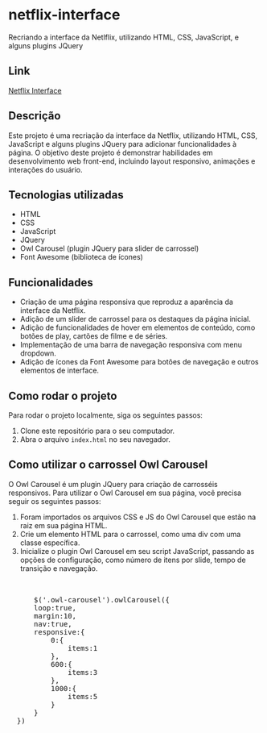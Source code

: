 # netflix-interface
Recriando a interface da Netlflix, utilizando HTML, CSS, JavaScript, e alguns plugins JQuery

## Link
<a href="https://natharaujos.github.io/netflix-interface/">Netflix Interface</a>
## Descrição
  <p>
    Este projeto é uma recriação da interface da Netflix, utilizando HTML, CSS,
    JavaScript e alguns plugins JQuery para adicionar funcionalidades à página.
    O objetivo deste projeto é demonstrar habilidades em desenvolvimento web
    front-end, incluindo layout responsivo, animações e interações do usuário.
  </p>
  <h2>Tecnologias utilizadas</h2>
  <ul>
    <li>HTML</li>
    <li>CSS</li>
    <li>JavaScript</li>
    <li>JQuery</li>
    <li>Owl Carousel (plugin JQuery para slider de carrossel)</li>
    <li>Font Awesome (biblioteca de ícones)</li>
  </ul>
  <h2>Funcionalidades</h2>
  <ul>
    <li>
      Criação de uma página responsiva que reproduz a aparência da interface da
      Netflix.
    </li>
    <li>
      Adição de um slider de carrossel para os destaques da página inicial.
    </li>
    <li>
      Adição de funcionalidades de hover em elementos de conteúdo, como botões
      de play, cartões de filme e de séries.
    </li>
    <li>
      Implementação de uma barra de navegação responsiva com menu dropdown.
    </li>
    <li>
      Adição de ícones da Font Awesome para botões de navegação e outros
      elementos de interface.
    </li>
  </ul>
  <h2>Como rodar o projeto</h2>
  <p>Para rodar o projeto localmente, siga os seguintes passos:</p>
  <ol>
    <li>Clone este repositório para o seu computador.</li>
    <li>Abra o arquivo <code>index.html</code> no seu navegador.</li>
  </ol>
  <h2>Como utilizar o carrossel Owl Carousel</h2>
  <p>
    O Owl Carousel é um plugin JQuery para criação de carrosséis responsivos.
    Para utilizar o Owl Carousel em sua página, você precisa seguir os seguintes
    passos:
  </p>
  <ol>
    <li>Foram importados os arquivos CSS e JS do Owl Carousel que estão na raiz em sua página HTML.</li>
    <li>
      Crie um elemento HTML para o carrossel, como uma div com uma classe
      específica.
    </li>
    <li>
      Inicialize o plugin Owl Carousel em seu script JavaScript, passando as
      opções de configuração, como número de itens por slide, tempo de transição
      e navegação.
    </li>
  </ol>
    <pre>
    <div
    <code class="!whitespace-pre hljs language-javascript">
      $(<span class="hljs-string">'.owl-carousel'</span>).<span class="hljs-title function_">owlCarousel</span>({
      <span class="hljs-attr">loop</span>:<span class="hljs-literal">true</span>,
      <span class="hljs-attr">margin</span>:<span class="hljs-number">10</span>,
      <span class="hljs-attr">nav</span>:<span class="hljs-literal">true</span>,
      <span class="hljs-attr">responsive</span>:{
          <span class="hljs-number">0</span>:{
              <span class="hljs-attr">items</span>:<span class="hljs-number">1</span>
          },
          <span class="hljs-number">600</span>:{
              <span class="hljs-attr">items</span>:<span class="hljs-number">3</span>
          },
          <span class="hljs-number">1000</span>:{
              <span class="hljs-attr">items</span>:<span class="hljs-number">5</span>
          }
      }
  })
  </code></div></pre>

